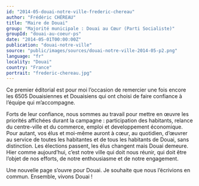 ```yaml
---
id: "2014-05-douai-notre-ville-frederic-chereau"
author: "Frédéric CHÉREAU"
title: "Maire de Douai"
group: "Majorité municipale : Douai au Cœur (Parti Socialiste)"
groupId: "douai-au-coeur-ps"
date: "2014-05-01T00:00:00Z"
publication: "douai-notre-ville"
source: "public/images/sources/douai-notre-ville-2014-05-p2.png"
language: "fr"
locality: "Douai"
country: "France"
portrait: "frederic-chereau.jpg"
---
```


Ce premier éditorial est pour moi l’occasion de remercier une fois encore les 6505 Douaisiennes et Douaisiens qui ont choisi de faire confiance à l’équipe qui m’accompagne.

Forts de leur confiance, nous sommes au travail pour mettre en œuvre les priorités affichées durant la campagne : participation des habitants, relance du centre-ville et du commerce, emploi et developpement économique.
Pour autant, vos élus et moi-même auront à cœur, au quotidien, d’œuvrer au service de toutes les habitantes et de tous les habitants de Douai, sans distinction.
Les élections passent, les élus changent mais Douai demeure. Hier comme aujourd’hui, c’est notre ville qui doit nous réunir, qui doit être l’objet de nos efforts, de notre enthousiasme et de notre engagement.

Une nouvelle page s’ouvre pour Douai. Je souhaite que nous l’écrivions en commun. Ensemble, vivons Douai !
